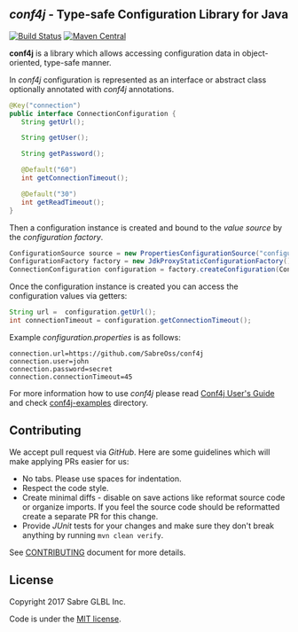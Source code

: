 <!--
  MIT License

  Copyright 2017 Sabre GLBL Inc.

  Permission is hereby granted, free of charge, to any person obtaining a copy
  of this software and associated documentation files (the "Software"), to deal
  in the Software without restriction, including without limitation the rights
  to use, copy, modify, merge, publish, distribute, sublicense, and/or sell
  copies of the Software, and to permit persons to whom the Software is
  furnished to do so, subject to the following conditions:

  The above copyright notice and this permission notice shall be included in all
  copies or substantial portions of the Software.

  THE SOFTWARE IS PROVIDED "AS IS", WITHOUT WARRANTY OF ANY KIND, EXPRESS OR
  IMPLIED, INCLUDING BUT NOT LIMITED TO THE WARRANTIES OF MERCHANTABILITY,
  FITNESS FOR A PARTICULAR PURPOSE AND NONINFRINGEMENT. IN NO EVENT SHALL THE
  AUTHORS OR COPYRIGHT HOLDERS BE LIABLE FOR ANY CLAIM, DAMAGES OR OTHER
  LIABILITY, WHETHER IN AN ACTION OF CONTRACT, TORT OR OTHERWISE, ARISING FROM,
  OUT OF OR IN CONNECTION WITH THE SOFTWARE OR THE USE OR OTHER DEALINGS IN THE
  SOFTWARE.
 -->

## _conf4j_ - Type-safe Configuration Library for Java

[![Build Status](https://travis-ci.org/SabreOSS/conf4j.svg?branch=master)](https://travis-ci.org/SabreOSS/conf4j)
[![Maven Central](https://maven-badges.herokuapp.com/maven-central/com.sabre.oss.conf4j/conf4j-api/badge.svg)](https://maven-badges.herokuapp.com/maven-central/com.sabre.oss.conf4j/conf4j-api)

__conf4j__ is a library which allows accessing configuration data in object-oriented, type-safe manner.

In _conf4j_ configuration is represented as an interface or abstract class optionally annotated with _conf4j_ annotations.

```java
@Key("connection")
public interface ConnectionConfiguration {
   String getUrl();

   String getUser();

   String getPassword();

   @Default("60")
   int getConnectionTimeout();

   @Default("30")
   int getReadTimeout();
}
```

Then a configuration instance is created and bound to the _value source_ by the _configuration factory_.

```java
ConfigurationSource source = new PropertiesConfigurationSource("configuration.properties");
ConfigurationFactory factory = new JdkProxyStaticConfigurationFactory();
ConnectionConfiguration configuration = factory.createConfiguration(ConnectionConfiguration.class, source);
```

Once the configuration instance is created you can access the configuration values via getters:

```java
String url =  configuration.getUrl();
int connectionTimeout = configuration.getConnectionTimeout();
```

Example _configuration.properties_ is as follows:

```properties
connection.url=https://github.com/SabreOss/conf4j
connection.user=john
connection.password=secret
connection.connectionTimeout=45
```

For more information how to use _conf4j_ please read [Conf4j User's Guide](USERS-GUIDE.md)
and check [conf4j-examples](conf4j-examples) directory.

## Contributing

We accept pull request via _GitHub_. Here are some guidelines which will make applying PRs easier for us:

* No tabs. Please use spaces for indentation.
* Respect the code style.
* Create minimal diffs - disable on save actions like reformat source code or organize imports.
  If you feel the source code should be reformatted create a separate PR for this change.
* Provide _JUnit_ tests for your changes and make sure they don't break anything by running
  `mvn clean verify`.

See [CONTRIBUTING](CONTRIBUTING.md) document for more details.

## License

Copyright 2017 Sabre GLBL Inc.

Code is under the [MIT license](LICENSE).
